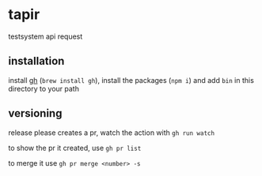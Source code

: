 # tapir

testsystem api request

## installation

install [gh](https://cli.github.com/) (`brew install gh`), install the packages (`npm i`) and add `bin` in this directory to your path

## versioning

release please creates a pr, watch the action with `gh run watch`

to show the pr it created, use `gh pr list`

to merge it use `gh pr merge <number> -s`
